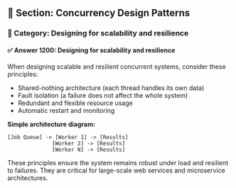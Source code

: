 ## 📘 Section: Concurrency Design Patterns  
### 🔹 Category: Designing for scalability and resilience  
#### ✅ Answer 1200: Designing for scalability and resilience

When designing scalable and resilient concurrent systems, consider these principles:
- Shared-nothing architecture (each thread handles its own data)
- Fault isolation (a failure does not affect the whole system)
- Redundant and flexible resource usage
- Automatic restart and monitoring

**Simple architecture diagram:**
```
[Job Queue] -> [Worker 1] -> [Results]
              [Worker 2] -> [Results]
              [Worker N] -> [Results]
```

These principles ensure the system remains robust under load and resilient to failures. They are critical for large-scale web services and microservice architectures.
